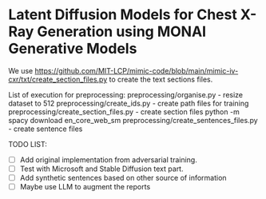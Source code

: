 # Latent Diffusion Models for Chest X-Ray Generation using MONAI Generative Models

We use https://github.com/MIT-LCP/mimic-code/blob/main/mimic-iv-cxr/txt/create_section_files.py to create the text
sections files.

List of execution for preprocessing:
preprocessing/organise.py - resize dataset to 512
preprocessing/create_ids.py - create path files for training
preprocessing/create_section_files.py - create section files
python -m spacy download en_core_web_sm
preprocessing/create_sentences_files.py - create sentence files



TODO LIST:

- [ ] Add original implementation from adversarial training.
- [ ] Test with Microsoft and Stable Diffusion text part.
- [ ] Add synthetic sentences based on other source of information
- [ ] Maybe use LLM to augment the reports
